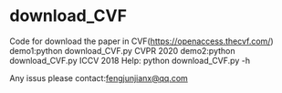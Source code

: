 # download_CVF
Code for download the paper in CVF(https://openaccess.thecvf.com/)
demo1:python download_CVF.py CVPR 2020
demo2:python download_CVF.py ICCV 2018
Help: python download_CVF.py -h

Any issus please contact:fengjunjianx@qq.com
